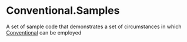# Conventional.Samples
A set of sample code that demonstrates a set of circumstances in which [Conventional](https://github.com/andrewabest/Conventional) can be employed
